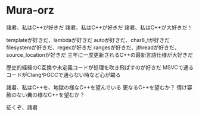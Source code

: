 # Mura-orz

諸君、私はC++が好きだ
諸君、私はC++が好きだ
諸君、私はC++が大好きだ！

templateが好きだ、lambdaが好きだ
autoが好きだ、char8_tが好きだ
filesystemが好きだ、regexが好きだ
rangesが好きだ、jthreadが好きだ、
source_locationが好きだ
三年に一度更新されるC++の最新言語仕様が大好きだ

歴史的経緯のC互換や未定義コードが処理を吹き飛ばすのが好きだ
MSVCで通るコードがClangやGCCで通らない時など心が躍る

諸君、私はC++を、地獄の様なC++を望んでいる
更なるC++を望むか？
情け容赦のない糞の様なC++を望むか？

征くぞ、諸君
